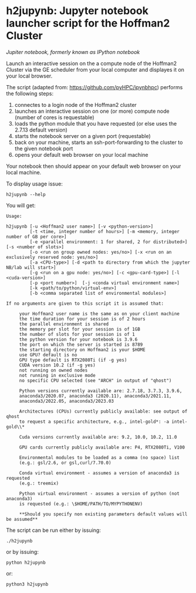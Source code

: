 # h2jupynb: Jupyter notebook launcher script for the Hoffman2 Cluster

*Jupiter notebook, formerly known as IPython notebook*


Launch an interactive session on the a compute node of the Hoffman2 Cluster via the GE scheduler from your local computer and displayes it on your local browser. 

The script (adapted from: https://github.com/pyHPC/ipynbhpc) performs the following steps:

1. connectes to a login node of the Hoffman2 cluster
2. launches an interactive session on one (or more) compute node (number of cores is requestable)
3. loads the python module that you have requested (or else uses the 2.7.13 default version)
4. starts the notebook server on a given port (requestable)
5. back on your machine, starts an ssh-port-forwarding to the cluster to the given notebook port
6. opens your default web browser on your local machine 

Your notebook then should appear on your default web browser on your local machine.

To display usage issue:

`h2jupynb --help`

You will get:

```
Usage:

h2jupynb [-u <Hoffman2 user name>] [-v <python-version>] 
         [-t <time, integer number of hours>] [-m <memory, integer number of GB per core>] 
         [-e <parallel environment: 1 for shared, 2 for distributed>] [-s <number of slots>] 
         [-o <run on group owned nodes: yes/no>] [-x <run on an exclusively reserved node: yes/no>]  
         [-a <CPU-type>] [-d <path to directory from which the jupyter NB/lab will start>] 
         [-g <run on a gpu node: yes/no>] [-c <gpu-card-type>] [-l <cuda-version>] 
         [-p <port number>]  [-j <conda virtual environment name>]
         [-k <path/to/python/virtual-env>] 
         [-b <comma separated list of environmental modules>]

If no arguments are given to this script it is assumed that:

	 your Hoffman2 user name is the same as on your client machine
	 the time duration for your session is of 2 hours
	 the parallel environment is shared
	 the memory per slot for your session is of 1GB
	 the number of slots for your session is of 1
	 the python version for your notebook is 3.9.6
	 the port on which the server is started is 8789
	 the starting directory on Hoffman2 is your $HOME
	 use GPU? default is no
	 GPU type default is RTX2080Ti (if -g yes)
	 CUDA version 10.2 (if -g yes)
	 not running on owned nodes
	 not running in exclusive mode
	 no specific CPU selected (see "ARCH" in output of "qhost")

	 Python versions currently available are: 2.7.18, 3.7.3, 3.9.6,
	 anaconda3/2020.07, anaconda3 (2020.11), anaconda3/2021.11,
	 anaconda3/2022.05, anaconda3/2023.03 

	 Architectures (CPUs) currently publicly available: see output of qhost
	 to request a specific architecture, e.g., intel-gold*: -a intel-gold\\*

	 Cuda versions currently available are: 9.2, 10.0, 10.2, 11.0

	 GPU cards currently publicly available are: P4, RTX2080Ti, V100

	 Environmental modules to be loaded as a comma (no space) list
	 (e.g.: gsl/2.6, or gsl,curl/7.70.0)

	 Conda virtual environment - assumes a version of anaconda3 is requested
	 (e.g.: treemix)

	 Python virtual environment - assumes a version of python (not anaconda3)
	 is requested (e.g.: \$HOME/PATH/TO/MYPYTHONENV)

	 **Should you specify non existing parameters default values will be assumed**

```
	 
The script can be run either by issuing:

`./h2jupynb`

or by issuing:

`python h2jupynb`

or:

`python3 h2jupynb`
